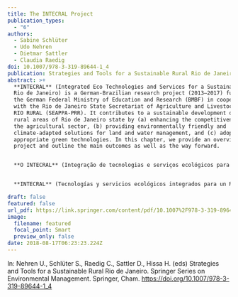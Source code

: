 ```yaml
---
title: The INTECRAL Project
publication_types:
  - "6"
authors:
  - Sabine Schlüter
  - Udo Nehren
  - Dietmar Sattler
  - Claudia Raedig
doi: 10.1007/978-3-319-89644-1_4
publication: Strategies and Tools for a Sustainable Rural Rio de Janeiro, 41-49.
abstract: >+
  **INTECRAL** (Integrated Eco Technologies and Services for a Sustainable Rural
  Rio de Janeiro) is a German-Brazilian research project (2013–2017) funded by
  the German Federal Ministry of Education and Research (BMBF) in cooperation
  with the Rio de Janeiro State Secretariat of Agriculture and Livestock Program
  RIO RURAL (SEAPPA-PRR). It contributes to a sustainable development of the
  rural areas of Rio de Janeiro state by (a) enhancing the competitiveness of
  the agricultural sector, (b) providing environmentally friendly and
  climate-adapted solutions for land and water management, and (c) adopting
  appropriate green technologies. In this chapter, we provide an overview of the
  project and outline the main outcomes as well as the way forward.


  **O INTECRAL** (Integração de tecnologias e serviços ecológicos para um Rio de Janeiro rural sustentável) é um projeto de pesquisa Alemanha-Brasil (2013-2017) financiado pelo Ministério da Educação e Pesquisa da República Federal da Alemanha (BMBF), em cooperação com a Secretaria de Agricultura e Pecuária do Estado do Rio de Janeiro, por meio do Programa RIO RURAL (SEAPPA-PRR). O projeto contribui para o desenvolvimento sustentável das áreas rurais do Estado do Rio de Janeiro, por meio de (a) melhoria da competitividade do setor agrícola, (b) fornecimento de soluções de manejo de solo e água ambientalmente amigáveis e climaticamente adaptadas, e (c) apoio à adoção de tecnologias verdes apropriadas. Neste capítulo, provemos uma descrição geral do projeto e destacamos os principais resultados, bem como as perspectivas futuras.


  **INTECRAL** (Tecnologías y servicios ecológicos integrados para un Río de Janeiro rural sustentable) es un proyecto de investigación Alemán-Brasileño (2013-2017) fundado por el Ministério Federal de Educación e Investigación de Alemania (BMBF) en cooperación con la Secretaría de Agricultura y Ganadería del Estado de Río de Janeiro dentro del Programa RIO RURAL (SEAPPA-PRR). El proyecto contribuye al desenvolvimiento sustetable de las áreas rurales del Estado de Rio de Janeiro para (a) mejorar la competitividad del sector agricola, (b) proporcionando soluciones respetuosas con el medio ambiente y adaptadas al clima para el manejo del tierra y agua, y (c) adoptando tecnologías verdes apropiadas. En este capítulo proporcionamos una descripción general del proyecto y esbozamos los principales resultados y el camino a seguir.

draft: false
featured: false
url_pdf: https://link.springer.com/content/pdf/10.1007%2F978-3-319-89644-1.pdf
image:
  filename: featured
  focal_point: Smart
  preview_only: false
date: 2018-08-17T06:23:23.224Z
---
```

In: Nehren U., Schlϋter S., Raedig C., Sattler D., Hissa H. (eds) Strategies and Tools for a Sustainable Rural Rio de Janeiro. Springer Series on Environmental Management. Springer, Cham. https://doi.org/10.1007/978-3-319-89644-1_4
